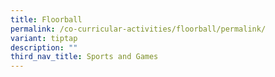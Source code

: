 ```yaml
---
title: Floorball
permalink: /co-curricular-activities/floorball/permalink/
variant: tiptap
description: ""
third_nav_title: Sports and Games
---
```

